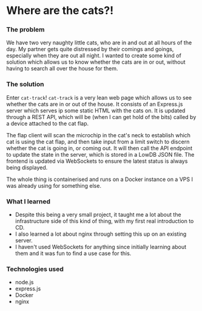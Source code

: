 # Where are the cats?!

### The problem
We have two very naughty little cats, who are in and out at all hours of the day. My partner gets quite distressed by their comings and goings, especially when they are out all night. I wanted to create some kind of solution which allows us to know whether the cats are in or out, without having to search all over the house for them.

### The solution
Enter `cat-track`! `cat-track` is a very lean web page which allows us to see whether the cats are in or out of the house. It consists of an Express.js server which serves ip some static HTML with the cats on. It is updated through a REST API, which will be (when I can get hold of the bits) called by a device attached to the cat flap. 

The flap client will scan the microchip in the cat's neck to establish which cat is using the cat flap, and then take input from a limit switch to discern whether the cat is going in, or coming out. It will then call the API endpoint to update the state in the server, which is stored in a LowDB JSON file. The frontend is updated via WebSockets to ensure the latest status is always being displayed.

The whole thing is containerised and runs on a Docker instance on a VPS I was already using for something else.

### What I learned

* Despite this being a very small project, it taught me a lot about the infrastructure side of this kind of thing, with my first real introduction to CD. 
* I also learned a lot about nginx through setting this up on an existing server.
* I haven't used WebSockets for anything since initially learning about them and it was fun to find a use case for this.

### Technologies used
* node.js
* express.js
* Docker
* nginx
